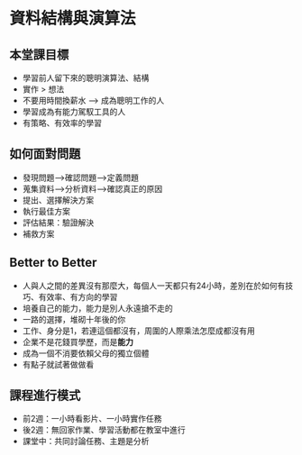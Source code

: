 # 資料結構與演算法

## 本堂課目標
* 學習前人留下來的聰明演算法、結構
* 實作 > 想法
* 不要用時間換薪水 --> 成為聰明工作的人
* 學習成為有能力駕馭工具的人
* 有策略、有效率的學習

## 如何面對問題
* 發現問題-->確認問題-->定義問題
* 蒐集資料-->分析資料-->確認真正的原因
* 提出、選擇解決方案
* 執行最佳方案
* 評估結果：驗證解決
* 補救方案

## Better to Better
* 人與人之間的差異沒有那麼大，每個人一天都只有24小時，差別在於如何有技巧、有效率、有方向的學習
* 培養自己的能力，能力是別人永遠搶不走的
* 一路的選擇，堆砌十年後的你
* 工作、身分是1，若連這個都沒有，周圍的人際乘法怎麼成都沒有用
* 企業不是花錢買學歷，而是**能力**
* 成為一個不消要依賴父母的獨立個體
* 有點子就試著做做看


## 課程進行模式
* 前2週：一小時看影片、一小時實作任務
* 後2週：無回家作業、學習活動都在教室中進行
* 課堂中：共同討論任務、主題是分析
